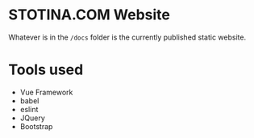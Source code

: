 # STOTINA.COM Website

Whatever is in the ```/docs``` folder is the currently published static website.

# Tools used

- Vue Framework
- babel
- eslint
- JQuery
- Bootstrap

